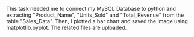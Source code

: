 This task needed me to connect my MySQL Database to python
and extracting "Product_Name", "Units_Sold" and "Total_Revenue" 
from the table "Sales_Data". Then, I plotted a bar chart
and saved the image using matplotlib.pyplot. The related 
files are uploaded.
